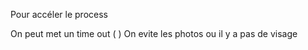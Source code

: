 Pour accéler le process 

On peut met un time out  ( )
On evite les photos ou il y a pas de visage 

